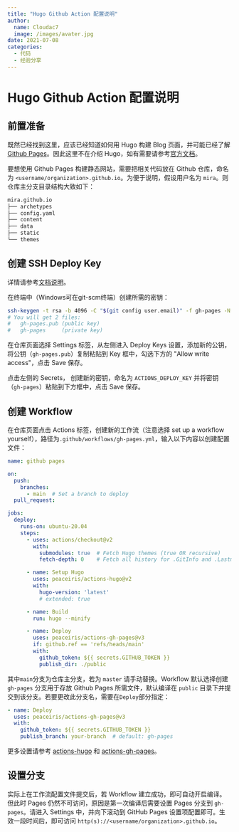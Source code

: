 ```yaml
---
title: "Hugo Github Action 配置说明"
author: 
  name: Cloudac7
  image: /images/avater.jpg
date: 2021-07-08
categories:
  - 代码
  - 经验分享
---
```


# Hugo Github Action 配置说明

## 前置准备

既然已经找到这里，应该已经知道如何用 Hugo 构建 Blog 页面，并可能已经了解 [Github Pages](https://docs.github.com/en/pages)。因此这里不在介绍 Hugo，如有需要请参考[官方文档](https://gohugo.io/)。

要想使用 Github Pages 构建静态网站，需要把相关代码放在 Github 仓库，命名为 `<username/organization>.github.io`。为便于说明，假设用户名为 `mira`。则仓库主分支目录结构大致如下：

```bash
mira.github.io
├── archetypes
├── config.yaml
├── content
├── data
├── static
└── themes
```

## 创建 SSH Deploy Key

详情请参考[文档说明](https://github.com/marketplace/actions/github-pages-action#%EF%B8%8F-create-ssh-deploy-key)。

在终端中（Windows可在git-scm终端）创建所需的密钥：

```bash
ssh-keygen -t rsa -b 4096 -C "$(git config user.email)" -f gh-pages -N ""
# You will get 2 files:
#   gh-pages.pub (public key)
#   gh-pages     (private key)
```

在仓库页面选择 Settings 标签，从左侧进入 Deploy Keys 设置，添加新的公钥，将公钥（`gh-pages.pub`）复制粘贴到 Key 框中，勾选下方的 "Allow write access"，点击 Save 保存。

点击左侧的 Secrets， 创建新的密钥，命名为 `ACTIONS_DEPLOY_KEY` 并将密钥（`gh-pages`）粘贴到下方框中，点击 Save 保存。

## 创建 Workflow

在仓库页面点击 Actions 标签，创建新的工作流（注意选择 set up a workflow yourself），路径为`.github/workflows/gh-pages.yml`，输入以下内容以创建配置文件：

```yaml
name: github pages

on:
  push:
    branches:
      - main  # Set a branch to deploy
  pull_request:

jobs:
  deploy:
    runs-on: ubuntu-20.04
    steps:
      - uses: actions/checkout@v2
        with:
          submodules: true  # Fetch Hugo themes (true OR recursive)
          fetch-depth: 0    # Fetch all history for .GitInfo and .Lastmod

      - name: Setup Hugo
        uses: peaceiris/actions-hugo@v2
        with:
          hugo-version: 'latest'
          # extended: true

      - name: Build
        run: hugo --minify

      - name: Deploy
        uses: peaceiris/actions-gh-pages@v3
        if: github.ref == 'refs/heads/main'
        with:
          github_token: ${{ secrets.GITHUB_TOKEN }}
          publish_dir: ./public
```

其中`main`分支为仓库主分支，若为 `master` 请手动替换。Workflow 默认选择创建 `gh-pages` 分支用于存放 Github Pages 所需文件，默认编译在 `public` 目录下并提交到该分支。若要更改此分支名，需要在`Deploy`部分指定：

```yaml
- name: Deploy
  uses: peaceiris/actions-gh-pages@v3
  with:
    github_token: ${{ secrets.GITHUB_TOKEN }}
    publish_branch: your-branch  # default: gh-pages
```

更多设置请参考 [actions-hugo](https://github.com/marketplace/actions/hugo-setup) 和 [actions-gh-pages](https://github.com/marketplace/actions/github-pages-action)。

## 设置分支

实际上在工作流配置文件提交后，若 Workflow 建立成功，即可自动开启编译。但此时 Pages 仍然不可访问，原因是第一次编译后需要设置 Pages 分支到 `gh-pages`。请进入 Settings 中，并向下滚动到 GitHub Pages 设置项配置即可。生效一段时间后，即可访问 `http(s)://<username/organization>.github.io`。
